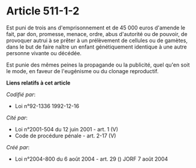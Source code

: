 # Article 511-1-2

Est puni de trois ans d'emprisonnement et de 45 000 euros d'amende le fait, par don, promesse, menace, ordre, abus d'autorité
ou de pouvoir, de provoquer autrui à se prêter à un prélèvement de cellules ou de gamètes, dans le but de faire naître un
enfant génétiquement identique à une autre personne vivante ou décédée.

Est punie des mêmes peines la propagande ou la publicité, quel qu'en soit le mode, en faveur de l'eugénisme ou du clonage
reproductif.

**Liens relatifs à cet article**

_Codifié par_:

  - Loi n°92-1336 1992-12-16

_Cité par_:

  - Loi n°2001-504 du 12 juin 2001 - art. 1 (V)
  - Code de procédure pénale - art. 2-17 (V)

_Créé par_:

  - Loi n°2004-800 du 6 août 2004 - art. 29 () JORF 7 août 2004
